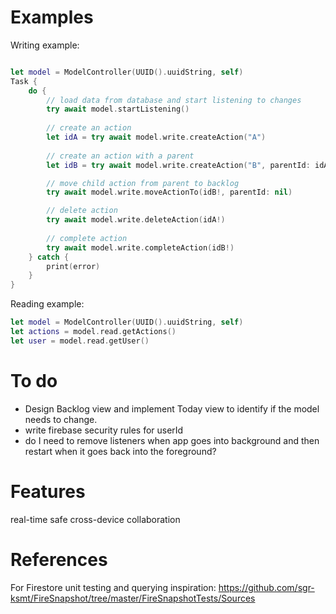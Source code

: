 
# Examples

Writing example:

```swift

let model = ModelController(UUID().uuidString, self)
Task {
    do {
        // load data from database and start listening to changes
        try await model.startListening()
        
        // create an action
        let idA = try await model.write.createAction("A")
        
        // create an action with a parent
        let idB = try await model.write.createAction("B", parentId: idA)

        // move child action from parent to backlog
        try await model.write.moveActionTo(idB!, parentId: nil)

        // delete action
        try await model.write.deleteAction(idA!)
        
        // complete action
        try await model.write.completeAction(idB!)
    } catch {
        print(error)
    }
}

```

Reading example:

```swift
let model = ModelController(UUID().uuidString, self)
let actions = model.read.getActions()
let user = model.read.getUser()
```

# To do

- Design Backlog view and implement Today view to identify if the model needs to change.
- write firebase security rules for userId
- do I need to remove listeners when app goes into background and then restart when it goes back into the foreground?


# Features

real-time safe cross-device collaboration


# References

For Firestore unit testing and querying inspiration:
    https://github.com/sgr-ksmt/FireSnapshot/tree/master/FireSnapshotTests/Sources
